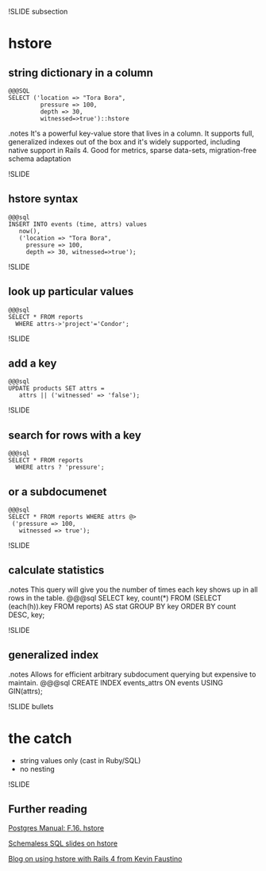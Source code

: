 !SLIDE subsection
# hstore
## string dictionary in a column
    @@@SQL
    SELECT ('location => "Tora Bora",
             pressure => 100,
             depth => 30,
             witnessed=>true')::hstore

.notes It's a powerful key-value store that lives in a column. It supports full, generalized indexes out of the box and it's widely supported, including native support in Rails 4. Good for metrics, sparse data-sets, migration-free schema adaptation

!SLIDE
## hstore syntax
    @@@sql
    INSERT INTO events (time, attrs) values
       now(),
       ('location => "Tora Bora", 
         pressure => 100,
         depth => 30, witnessed=>true');

!SLIDE
## look up particular values
    @@@sql
    SELECT * FROM reports 
      WHERE attrs->'project'='Condor';

!SLIDE
## add a key
    @@@sql
    UPDATE products SET attrs = 
       attrs || ('witnessed' => 'false');

!SLIDE
## search for rows with a key
    @@@sql
    SELECT * FROM reports
      WHERE attrs ? 'pressure';

## or a subdocumenet
    @@@sql
    SELECT * FROM reports WHERE attrs @>
     ('pressure => 100, 
       witnessed => true');

!SLIDE
## calculate statistics
.notes This query will give you the number of times each key shows up in all rows in the table.
    @@@sql
    SELECT key, count(*) FROM
      (SELECT (each(h)).key FROM reports) 
        AS stat
    GROUP BY key
    ORDER BY count DESC, key;

!SLIDE
## generalized index
.notes Allows for efficient arbitrary subdocument querying but expensive to maintain.
    @@@sql
    CREATE INDEX events_attrs
      ON events USING GIN(attrs);

!SLIDE bullets
# the catch
* string values only (cast in Ruby/SQL)
* no nesting

!SLIDE
## Further reading

[Postgres Manual: F.16. hstore](http://www.postgresql.org/docs/9.2/static/hstore.html)

[Schemaless SQL slides on hstore](http://plv8-pgconfeu.herokuapp.com/#29)

[Blog on using hstore with Rails 4 from Kevin Faustino](http://blog.remarkablelabs.com/2012/12/a-love-affair-with-postgresql-rails-4-countdown-to-2013)
